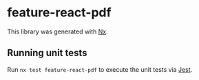 # feature-react-pdf

This library was generated with [Nx](https://nx.dev).

## Running unit tests

Run `nx test feature-react-pdf` to execute the unit tests via [Jest](https://jestjs.io).
